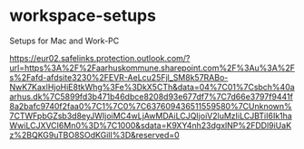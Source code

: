 # workspace-setups
Setups for Mac and Work-PC

https://eur02.safelinks.protection.outlook.com/?url=https%3A%2F%2Faarhuskommune.sharepoint.com%2F%3Au%3A%2Fs%2Fafd-afdsite3230%2FEVR-AeLcu25Fjl_SM8k57RABo-NwK7KaxlHjoHiE8tkWhg%3Fe%3DkX5CTh&data=04%7C01%7Csbch%40aarhus.dk%7C5899fd3b471b46dbce8208d93e677df7%7C7d66e3797f9441f8a2bafc9740f2faa0%7C1%7C0%7C637609436511559580%7CUnknown%7CTWFpbGZsb3d8eyJWIjoiMC4wLjAwMDAiLCJQIjoiV2luMzIiLCJBTiI6Ik1haWwiLCJXVCI6Mn0%3D%7C1000&sdata=K9XY4nh23dgxlNP%2FDDl9iUaKz%2BQKG9uTBO8SOdKGilI%3D&reserved=0
